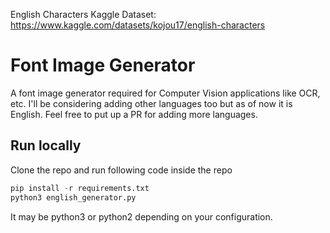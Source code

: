 
English Characters Kaggle Dataset: https://www.kaggle.com/datasets/kojou17/english-characters

# Font Image Generator

A font image generator required for Computer Vision applications like OCR, etc. I'll be considering adding other languages too but as of now it is English. Feel free to put up a PR for adding more languages.


## Run locally
Clone the repo and run following code inside the repo
```python
pip install -r requirements.txt
python3 english_generator.py
```
It may be python3 or python2 depending on your configuration.